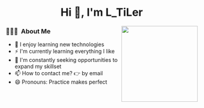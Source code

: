 <h1 align="center">Hi 👋, I'm L_TiLer</h1>

<img align="right" width="200" src="https://camo.githubusercontent.com/5124bc64baa72108c343f25e8d9dd1680c99d2b9559b5b313c43761dd48ca743/68747470733a2f2f63646e2e6a7364656c6976722e6e65742f67682f73756e3032323553554e2f73756e3032323553554e2f6173736574732f696d616765732f617374726f6e6175742e706e67">

<h3> 👨🏻‍💻 &nbsp;About Me </h3>


- 🌱 I enjoy learning new technologies
- ⚡ I'm currently learning everything I like
- 🫵 I'm constantly seeking opportunities to expand my skillset
- 📫 How to contact me? 👉 by email
- 😄 Pronouns: Practice makes perfect


